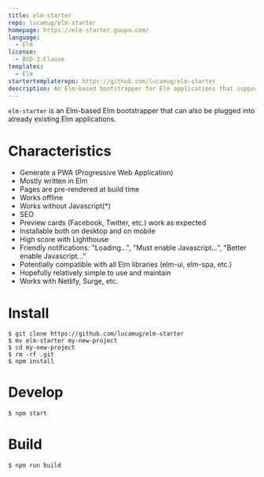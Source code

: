 ```yaml
---
title: elm-starter
repo: lucamug/elm-starter
homepage: https://elm-starter.guupa.com/
language:
  - Elm
license:
  - BSD-3-Clause
templates:
  - Elm
startertemplaterepo: https://github.com/lucamug/elm-starter
description: An Elm-based bootstrapper for Elm applications that supports server side rendering
---
```


`elm-starter` is an Elm-based Elm bootstrapper that can also be plugged into already existing Elm applications.

# Characteristics

- Generate a PWA (Progressive Web Application)
- Mostly written in Elm
- Pages are pre-rendered at build time
- Works offline
- Works without Javascript(\*)
- SEO
- Preview cards (Facebook, Twitter, etc.) work as expected
- Installable both on desktop and on mobile
- High score with Lighthouse
- Friendly notifications: "Loading...", "Must enable Javascript...", "Better enable Javascript..."
- Potentially compatible with all Elm libraries (elm-ui, elm-spa, etc.)
- Hopefully relatively simple to use and maintain
- Works with Netlify, Surge, etc.

# Install

```
$ git clone https://github.com/lucamug/elm-starter
$ mv elm-starter my-new-project
$ cd my-new-project
$ rm -rf .git
$ npm install
```

# Develop

```
$ npm start
```

# Build

```
$ npm run build
```
